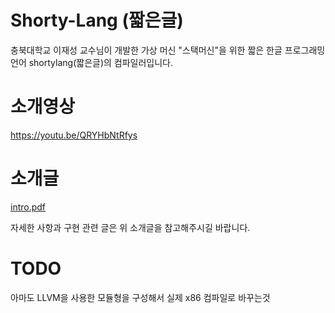 # Shorty-Lang (짧은글)
충북대학교 이재성 교수님이 개발한 가상 머신 "스택머신"을 위한 짧은 한글 프로그래밍 언어 shortylang(짧은글)의 컴파일러입니다.

# 소개영상
https://youtu.be/QRYHbNtRfys 

# 소개글
[intro.pdf](https://github.com/user-attachments/files/19270194/intro.pdf)

자세한 사항과 구현 관련 글은 위 소개글을 참고해주시길 바랍니다.

# TODO
아마도 LLVM을 사용한 모듈형을 구성해서 실제 x86 컴파일로 바꾸는것
